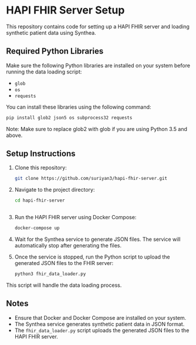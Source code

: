# HAPI FHIR Server Setup

This repository contains code for setting up a HAPI FHIR server and loading synthetic patient data using Synthea.

## Required Python Libraries

Make sure the following Python libraries are installed on your system before running the data loading script:

- `glob`
- `os`
- `requests`

You can install these libraries using the following command:

```bash
pip install glob2 json5 os subprocess32 requests
```

Note: Make sure to replace glob2 with glob if you are using Python 3.5 and above.


## Setup Instructions

1. Clone this repository:

   ```bash
   git clone https://github.com/suriyan3/hapi-fhir-server.git

2. Navigate to the project directory:
   ```bash
   cd hapi-fhir-server
 
3. Run the HAPI FHIR server using Docker Compose:  
   ```bash
   docker-compose up

4. Wait for the Synthea service to generate JSON files. The service will automatically stop after generating the files.
5. Once the service is stopped, run the Python script to upload the generated JSON files to the FHIR server:
   ```bash
   python3 fhir_data_loader.py
This script will handle the data loading process.

## Notes

- Ensure that Docker and Docker Compose are installed on your system.
- The Synthea service generates synthetic patient data in JSON format.
- The `fhir_data_loader.py` script uploads the generated JSON files to the HAPI FHIR server.
